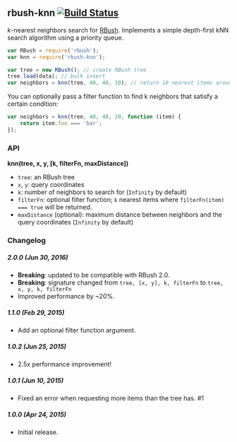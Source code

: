 ## rbush-knn [![Build Status](https://travis-ci.org/mourner/rbush-knn.svg?branch=master)](https://travis-ci.org/mourner/rbush-knn)

_k_-nearest neighbors search for [RBush](https://github.com/mourner/rbush).
Implements a simple depth-first kNN search algorithm using a priority queue.

```js
var RBush = require('rbush');
var knn = require('rbush-knn');

var tree = new RBush(); // create RBush tree
tree.load(data); // bulk insert
var neighbors = knn(tree, 40, 40, 10); // return 10 nearest items around point [40, 40]
```

You can optionally pass a filter function to find k neighbors that satisfy a certain condition:

```js
var neighbors = knn(tree, 40, 40, 10, function (item) {
    return item.foo === 'bar';
});
```

### API

**knn(tree, x, y, [k, filterFn, maxDistance])**

- `tree`: an RBush tree
- `x`, `y`: query coordinates
- `k`: number of neighbors to search for (`Infinity` by default)
- `filterFn`: optional filter function; `k` nearest items where `filterFn(item) === true` will be returned.
- `maxDistance` (optional): maximum distance between neighbors and the query coordinates (`Infinity` by default)

### Changelog

##### 2.0.0 (Jun 30, 2016)

- **Breaking**: updated to be compatible with RBush 2.0.
- **Breaking**: signature changed from `tree, [x, y], k, filterFn` to `tree, x, y, k, filterFn`
- Improved performance by ~20%.

##### 1.1.0 (Feb 29, 2015)

- Add an optional filter function argument.

##### 1.0.2 (Jun 25, 2015)

- 2.5x performance improvement!

##### 1.0.1 (Jun 10, 2015)

- Fixed an error when requesting more items than the tree has. #1

##### 1.0.0 (Apr 24, 2015)

- Initial release.
